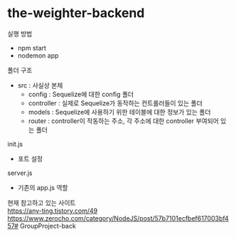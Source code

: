 # the-weighter-backend   

실행 방법   
- npm start   
- nodemon app   

폴더 구조   
- src : 사실상 본체   
  - config : Sequelize에 대한 config 폴더   
  - controller : 실제로 Sequelize가 동작하는 컨트롤러들이 있는 폴더   
  - models : Sequelize에 사용하기 위한 테이블에 대한 정보가 있는 폴더   
  - router : controller이 작동하는 주소, 각 주소에 대한 controller 부여되어 있는 폴더   

init.js   
- 포트 설정   

server.js   
- 기존의 app.js 역할   

현재 참고하고 있는 사이트   
https://any-ting.tistory.com/49   
https://www.zerocho.com/category/NodeJS/post/57b7101ecfbef617003bf457#   G r o u p P r o j e c t - b a c k   
